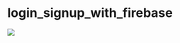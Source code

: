 # login_signup_with_firebase
<img src="[[https://designmodo.com/wp-content/uploads/2018/12/login-form.gif](https://drive.google.com/file/d/1UFpB_xSYKSUqrKjcTGdDDQlOVpBT3myj/view?usp=share_link)](https://lh3.googleusercontent.com/ci-pkpxpumxnAy8BFughKAH5UIRSjgonAfwpuFUDgqB4fiV3z1Npg2UKBEBfL1SQ4NuG8Jx1KiUBNNYB2CyRvfJFfHZ8atE3enu2OsGoVSudzkHoaUrnxv3r2ABtOApFJHNJ0DyhQLlwGTz5RH2VeeJlhrqoO0r6kTVhw25W1h4U1quyyZz_4ZexxtjW_5nkdyZeHXZwnbA4A3DpUdKMH83_SCAcbSV4LYIbwlwChd91jvCoRz2xLx6qW9-tl-pjJzcXQYcrVYKDeYCAex_DtoiA93Xe2i5kB2en-0jxgmf7f_oeNf2JAIWlqytdq_GYYlPIveeSKTJdtK4dJEYhnVxT1fvSaX4yI0RqJ1NWuXmS2IQDmQzTkevMP8AMl_RibVcTyx9RtxRiJ6oBKjZZLhdxTMZHSiEsUyPcEPwCoqNLd7Ky2_MAZ0foeaVFV53pnrFM5B8tNhYlARfSgudwkzZYG8Kxj8hb3rd-i0-vxCbHNk7DkT7u6zTDEcFoL7FB5hKRfaW-umUpwgzhqSFWTYk78K30pakybnLqKXmXT1YP5x2haIY9wGTUNdW1s2HJfMw8LD9ti4EuP6LaZoacbM4pC8_9mWQCwJAHr_Y1ucWbrwS1F6pwwmizuSE6p6Na4wrtIUkH8T9u2HDg6KdNT7e1BMGZAuWPb8NP6_oZsxzZ873SleU6Q_Th63NF_UbmsgmKdlE7uS9q5T-nO3_p9eaJd1O_jvACuwXN6JmA2erhS9KtriKxaRe8QOdIhd7z47CdmkP7FsrHHYhMvxSQto-XbjLfYUpv9MYoCwjKe-iTZnrNP_nwMlBs6ozGMzhJmcQPviLPdDSMjDoHEzvISxLN1xxtkHOKCwf9VSwUhjI8T1prk2H_42inu5b_j2YZGX_PJv6bfcOyPKeCdFLbieLc8zQ-2SQyu0_sKbpVxqd8kudk4efMg387p_ch3FD_m0J2Cs5D8-QkUn_WjshGQQ=w328-h720-no)">
